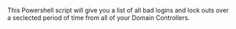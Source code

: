 This Powershell script will give you a list of all bad logins and lock outs over a seclected period of time from all of your Domain Controllers.
